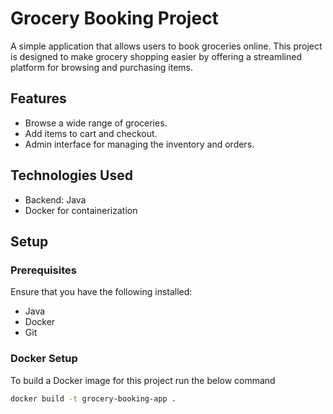 
# Grocery Booking Project

A simple application that allows users to book groceries online. This project is designed to make grocery shopping easier by offering a streamlined platform for browsing and purchasing items.

## Features
- Browse a wide range of groceries.
- Add items to cart and checkout.
- Admin interface for managing the inventory and orders.

## Technologies Used
- Backend: Java
- Docker for containerization

## Setup

### Prerequisites

Ensure that you have the following installed:
- Java
- Docker
- Git

### Docker Setup

To build a Docker image for this project run the below command


```bash
docker build -t grocery-booking-app .
```

